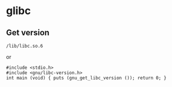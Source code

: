 # glibc
Get version
-----------

	/lib/libc.so.6

or

	#include <stdio.h>
	#include <gnu/libc-version.h>
	int main (void) { puts (gnu_get_libc_version ()); return 0; }


